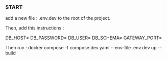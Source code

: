 ### START 

add a new file : .env.dev to the root of the project.

Then, add this instructions : 

DB_HOST=
DB_PASSWORD=
DB_USER=
DB_SCHEMA=
GATEWAY_PORT=


Then run : docker compose -f compose.dev.yaml --env-file .env.dev up --build